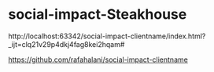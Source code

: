 # social-impact-Steakhouse
http://localhost:63342/social-impact-clientname/index.html?_ijt=clq21v29p4dkj4fag8kei2hqam#

https://github.com/rafahalani/social-impact-clientname
